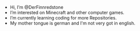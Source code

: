 - Hi, I’m @DerFinnredstone
- I’m interested on Minecraft and other computer games.
- I’m currently learning coding for more Repositories.
- My mother tongue is german and I'm not very got in english.

<!---
DerFinnredstone/DerFinnredstone is a ✨ special ✨ repository because its `README.md` (this file) appears on your GitHub profile.
You can click the Preview link to take a look at your changes.
--->
